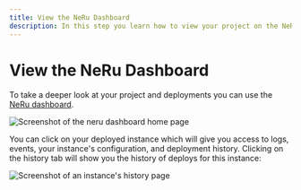 ```yaml
---
title: View the NeRu Dashboard
description: In this step you learn how to view your project on the NeRu Dashboard
---
```


# View the NeRu Dashboard

To take a deeper look at your project and deployments you can use the [NeRu dashboard](https://dashboard.nexmo.com/serverless).

![Screenshot of the neru dashboard home page](/images/neru/neru-dashboard-home.png)

You can click on your deployed instance which will give you access to logs, events, your instance's configuration, and deployment history. Clicking on the history tab will show you the history of deploys for this instance:

![Screenshot of an instance's history page](/images/neru/neru-dashboard-history.png)

